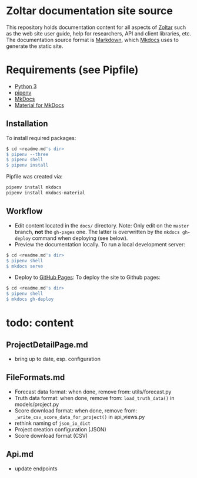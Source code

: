 # Zoltar documentation site source

This repository holds documentation content for all aspects of [Zoltar](https://www.zoltardata.com/) such as the web
site user guide, help for researchers, API and client libraries, etc. The documentation source format is 
[Markdown](https://python-markdown.github.io/), which [Mkdocs](https://www.mkdocs.org/) uses to generate the static
site.


# Requirements (see Pipfile)
- [Python 3](http://install.python-guide.org)
- [pipenv](https://docs.pipenv.org/)
- [MkDocs](https://www.mkdocs.org/)
- [Material for MkDocs](https://squidfunk.github.io/mkdocs-material/)


## Installation
To install required packages:
```bash
$ cd <readme.md's dir>
$ pipenv --three
$ pipenv shell
$ pipenv install
```

Pipfile was created via:
```bash
pipenv install mkdocs
pipenv install mkdocs-material
```


## Workflow
- Edit content located in the `docs/` directory. Note: Only edit on the `master` branch, **not** the `gh-pages` one. 
  The latter is overwritten by the `mkdocs gh-deploy` command when deploying (see below).
- Preview the documentation locally. To run a local development server:
```bash
$ cd <readme.md's dir>
$ pipenv shell
$ mkdocs serve
```
- Deploy to [GitHub Pages](https://pages.github.com/):
To deploy the site to Github pages:
```bash
$ cd <readme.md's dir>
$ pipenv shell
$ mkdocs gh-deploy
```


# todo: content
## ProjectDetailPage.md
- bring up to date, esp. configuration

## FileFormats.md
- Forecast data format: when done, remove from: utils/forecast.py
- Truth data format: when done, remove from: `load_truth_data()` in models/project.py
- Score download format: when done, remove from: `_write_csv_score_data_for_project()` in api_views.py
- rethink naming of `json_io_dict`
- Project creation configuration (JSON)
- Score download format (CSV)

## Api.md
- update endpoints

